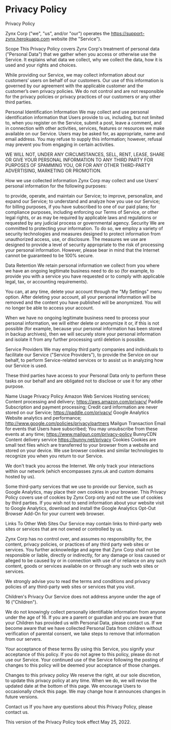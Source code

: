 # Privacy Policy

Privacy Policy

Zynx Corp ("we", "us", and/or "our") operates the https://support-zynx.herokuapp.com website (the "Service").

Scope
This Privacy Policy covers Zynx Corp's treatment of personal data ("Personal Data") that we gather when you access or otherwise use the Service. It explains what data we collect, why we collect the data, how it is used and your rights and choices.

While providing our Service, we may collect information about our customers’ users on behalf of our customers. Our use of this information is governed by our agreement with the applicable customer and the customer’s own privacy policies. We do not control and are not responsible for the privacy policies or privacy practices of our customers or any other third parties.

Personal Identification Information
We may collect and use personal identification information that Users provide to us, including, but not limited to, when you register on the Service, submit a post, leave a comment, and in connection with other activities, services, features or resources we make available on our Service. Users may be asked for, as appropriate, name and email address. You may refuse to supply this information; however, refusal may prevent you from engaging in certain activities.

WE WILL NOT, UNDER ANY CIRCUMSTANCES, SELL, RENT, LEASE, SHARE OR GIVE YOUR PERSONAL INFORMATION TO ANY THIRD PARTY FOR PURPOSES OF SPAMMING YOU, OR FOR ANY OTHER THIRD-PARTY ADVERTISING, MARKETING OR PROMOTION.

How we use collected information
Zynx Corp may collect and use Users’ personal information for the following purposes:

to provide, operate, and maintain our Service;
to improve, personalize, and expand our Service;
to understand and analyze how you use our Service;
for billing purposes, if you have subscribed to one of our paid plans;
for compliance purposes, including enforcing our Terms of Service, or other legal rights, or as may be required by applicable laws and regulations or requested by any judicial process or governmental agency.
Security
We are committed to protecting your information. To do so, we employ a variety of security technologies and measures designed to protect information from unauthorized access, use, or disclosure. The measures we use are designed to provide a level of security appropriate to the risk of processing your personal information. However, please bear in mind that the Internet cannot be guaranteed to be 100% secure.

Data Retention
We retain personal information we collect from you where we have an ongoing legitimate business need to do so (for example, to provide you with a service you have requested or to comply with applicable legal, tax, or accounting requirements).

You can, at any time, delete your account through the "My Settings" menu option. After deleting your account, all your personal information will be removed and the content you have published will be anonymized. You will no longer be able to access your account.

When we have no ongoing legitimate business need to process your personal information, we will either delete or anonymize it or, if this is not possible (for example, because your personal information has been stored in backup archives), then we will securely store your personal information and isolate it from any further processing until deletion is possible.

Service Providers
We may employ third party companies and individuals to facilitate our Service ("Service Providers"), to provide the Service on our behalf, to perform Service-related services or to assist us in analyzing how our Service is used.

These third parties have access to your Personal Data only to perform these tasks on our behalf and are obligated not to disclose or use it for any other purpose.

Name	Usage	Privacy Policy
Amazon Web Services	Hosting services; Content processing and delivery;	https://aws.amazon.com/privacy/
Paddle	Subscription and payment processing; Credit card information are never stored on our Service;	https://paddle.com/privacy/
Google Analytics	Website analytics and performance;	http://www.google.com/policies/privacy/partners
Mailgun	Transaction Email for events that Users have subscribed; You may unsubscribe from these events at any time;	https://www.mailgun.com/privacy-policy
BunnyCDN	Content delivery service	https://bunny.net/privacy
Cookies
Cookies are small text files which are transferred to your browser from a website and stored on your device. We use browser cookies and similar technologies to recognize you when you return to our Service.

We don't track you across the Internet. We only track your interactions within our network (which encompasses zynx.uk and custom domains hosted by us).

Some third-party services that we use to provide our Service, such as Google Analytics, may place their own cookies in your browser. This Privacy Policy covers use of cookies by Zynx Corp only and not the use of cookies by third parties. If you wish not to send information about your website visit to Google Analytics, download and install the Google Analytics Opt-Out Browser Add-On for your current web browser.

Links To Other Web Sites
Our Service may contain links to third-party web sites or services that are not owned or controlled by us.

Zynx Corp has no control over, and assumes no responsibility for, the content, privacy policies, or practices of any third party web sites or services. You further acknowledge and agree that Zynx Corp shall not be responsible or liable, directly or indirectly, for any damage or loss caused or alleged to be caused by or in connection with use of or reliance on any such content, goods or services available on or through any such web sites or services.

We strongly advise you to read the terms and conditions and privacy policies of any third-party web sites or services that you visit.

Children's Privacy
Our Service does not address anyone under the age of 16 ("Children").

We do not knowingly collect personally identifiable information from anyone under the age of 16. If you are a parent or guardian and you are aware that your Children has provided us with Personal Data, please contact us. If we become aware that we have collected Personal Data from children without verification of parental consent, we take steps to remove that information from our servers.

Your acceptance of these terms
By using this Service, you signify your acceptance of this policy. If you do not agree to this policy, please do not use our Service. Your continued use of the Service following the posting of changes to this policy will be deemed your acceptance of those changes.

Changes to this privacy policy
We reserve the right, at our sole discretion, to update this privacy policy at any time. When we do, we will revise the updated date at the bottom of this page. We encourage Users to occasionally check this page. We may change how it announces changes in future versions.

Contact us
If you have any questions about this Privacy Policy, please contact us.

This version of the Privacy Policy took effect May 25, 2022.